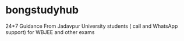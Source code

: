 # bongstudyhub
24*7 Guidance From Jadavpur University students ( call and WhatsApp support) for WBJEE and other exams
